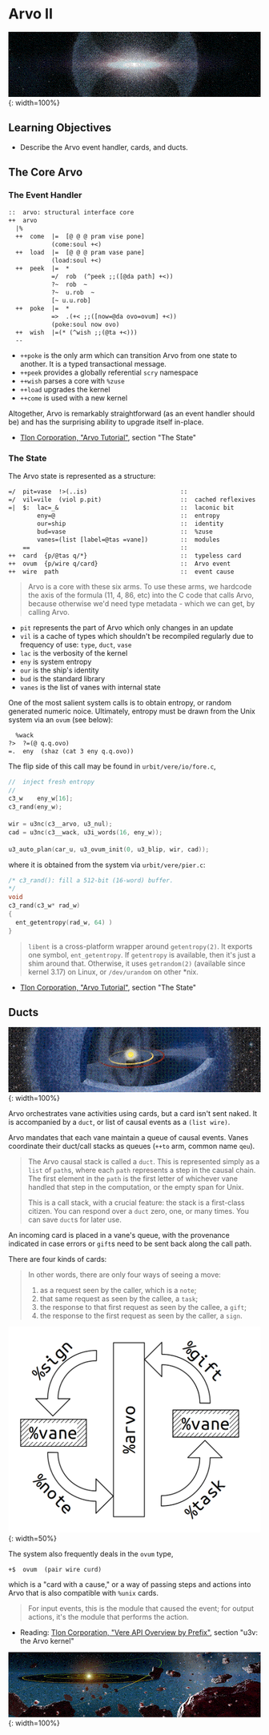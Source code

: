 #   Arvo II

![](../img/37-header-oort-0.png){: width=100%}

##  Learning Objectives

-   Describe the Arvo event handler, cards, and ducts.


##  The Core Arvo

### The Event Handler

```hoon
::  arvo: structural interface core
++  arvo
  |%
  ++  come  |=  [@ @ @ pram vise pone]
            (come:soul +<)
  ++  load  |=  [@ @ @ pram vase pane]
            (load:soul +<)
  ++  peek  |=  *
            =/  rob  (^peek ;;([@da path] +<))
            ?~  rob  ~
            ?~  u.rob  ~
            [~ u.u.rob]
  ++  poke  |=  *
            =>  .(+< ;;([now=@da ovo=ovum] +<))
            (poke:soul now ovo)
  ++  wish  |=(* (^wish ;;(@ta +<)))
  --
```

- `++poke` is the only arm which can transition Arvo from one state to another.  It is a typed transactional message.
- `++peek` provides a globally referential `scry` namespace
- `++wish` parses a core with `%zuse`
- `++load` upgrades the kernel
- `++come` is used with a new kernel

Altogether, Arvo is remarkably straightforward (as an event handler should be) and has the surprising ability to upgrade itself in-place.

- [Tlon Corporation, "Arvo Tutorial"](https://urbit.org/docs/tutorials/arvo/arvo/#the-state), section "The State"

### The State

The Arvo state is represented as a structure:

```hoon
=/  pit=vase  !>(..is)                          ::
=/  vil=vile  (viol p.pit)                      ::  cached reflexives
=|  $:  lac=_&                                  ::  laconic bit
        eny=@                                   ::  entropy
        our=ship                                ::  identity
        bud=vase                                ::  %zuse
        vanes=(list [label=@tas =vane])         ::  modules
    ==                                          ::
++  card  {p/@tas q/*}                          ::  typeless card
++  ovum  {p/wire q/card}                       ::  Arvo event
++  wire  path                                  ::  event cause
```

> Arvo is a core with these six arms. To use these arms, we hardcode the axis of the formula (11, 4, 86, etc) into the C code that calls Arvo, because otherwise we'd need type metadata - which we can get, by calling Arvo.

- `pit` represents the part of Arvo which only changes in an update
- `vil` is a cache of types which shouldn't be recompiled regularly due to frequency of use:  `type`, `duct`, `vase`
- `lac` is the verbosity of the kernel
- `eny` is system entropy
- `our` is the ship's identity
- `bud` is the standard library
- `vanes` is the list of vanes with internal state

One of the most salient system calls is to obtain entropy, or random generated numeric noice.  Ultimately, entropy must be drawn from the Unix system via an `ovum` (see below):

```hoon
  %wack
?>  ?=(@ q.q.ovo)
=.  eny  (shaz (cat 3 eny q.q.ovo))
```

The flip side of this call may be found in `urbit/vere/io/fore.c`,

```c
//  inject fresh entropy
//
c3_w    eny_w[16];
c3_rand(eny_w);

wir = u3nc(c3__arvo, u3_nul);
cad = u3nc(c3__wack, u3i_words(16, eny_w));

u3_auto_plan(car_u, u3_ovum_init(0, u3_blip, wir, cad));
```

where it is obtained from the system via `urbit/vere/pier.c`:

```c
/* c3_rand(): fill a 512-bit (16-word) buffer.
*/
void
c3_rand(c3_w* rad_w)
{
  ent_getentropy(rad_w, 64) )
}
```

> `libent` is a cross-platform wrapper around `getentropy(2)`.  It exports one symbol, `ent_getentropy`.  If `getentropy` is available, then it's just a shim around that.  Otherwise, it uses `getrandom(2)` (available since kernel 3.17) on Linux, or `/dev/urandom` on other \*nix.

- [Tlon Corporation, "Arvo Tutorial"](https://urbit.org/docs/tutorials/arvo/arvo/#the-state), section "The State"

##  Ducts

![](../img/37-header-oort-1.png){: width=100%}

Arvo orchestrates vane activities using cards, but a card isn't sent naked.  It is accompanied by a `duct`, or list of causal events as a `(list wire)`.

Arvo mandates that each vane maintain a queue of causal events.  Vanes coordinate their duct/call stacks as queues (`++to` arm, common name `qeu`).

> The Arvo causal stack is called a `duct`. This is represented simply as a `list` of `path`s, where each `path` represents a step in the causal chain. The first element in the `path` is the first letter of whichever vane handled that step in the computation, or the empty span for Unix.
>
> This is a call stack, with a crucial feature: the stack is a first-class citizen. You can respond over a `duct` zero, one, or many times. You can save `duct`s for later use.

An incoming card is placed in a vane's queue, with the provenance indicated in case errors or `gift`s need to be sent back along the call path.

There are four kinds of cards:

> In other words, there are only four ways of seeing a move:
>
> 1. as a request seen by the caller, which is a `note`;
> 2. that same request as seen by the callee, a `task`;
> 3. the response to that first request as seen by the callee, a `gift`;
> 4. the response to the first request as seen by the caller, a `sign`.

![](../img/37-arvo-cards.png){: width=50%}

The system also frequently deals in the `ovum` type,

```hoon
+$  ovum  (pair wire curd)
```

which is a "card with a cause," or a way of passing steps and actions into Arvo that is also compatible with `%unix` cards.

> For input events, this is the module that caused the event; for output actions, it's the module that performs the action.

- Reading: [Tlon Corporation, "Vere API Overview by Prefix"](https://urbit.org/docs/tutorials/vere/api/), section "u3v: the Arvo kernel"

![](../img/37-header-oort-2.png){: width=100%}
